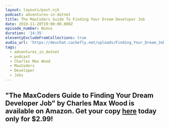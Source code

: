 ```yaml
---
layout: layouts/post.njk
podcast: adventures-in-dotnet
title: The MaxCoders Guide To Finding Your Dream Developer Job
date: 2019-11-20T19:00:00.000Z
episode_number: Bonus
duration: '14:35'
eleventyExcludeFromCollections: true
audio_url: 'https://devchat.cachefly.net/uploads/Finding_Your_Dream_Job.mp3'
tags:
  - adventures_in_dotnet
  - podcast
  - Charles Max Wood
  - MaxCoders
  - Developer
  - Jobs
---
```

## "**The MaxCoders Guide to Finding Your Dream Developer Job" by Charles Max Wood is available on Amazon. Get your copy** [**here**](https://www.amazon.com/MaxCoders-Guide-Finding-Dream-Developer-ebook/dp/B081MBL5C9/ref=sr_1_2?keywords=charles+max+wood&qid=1574160229&sr=8-2) **today only for $2.99!**
